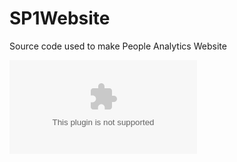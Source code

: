 
# SP1Website
Source code used to make People Analytics Website
<br>


![Alt text](library-258507.appspot.com "Optional title")



